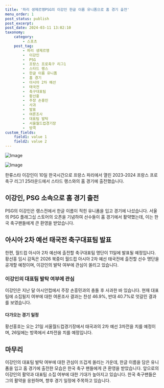 ```yaml
---
title: '파리 생제르맹PSG의 이강인 한글 이름 유니폼으로 홈 경기 출전'
menu_order: 1
post_status: publish
post_excerpt: 
post_date: 2024-03-11 13:02:10
taxonomy:
    category:
        - 스포츠
    post_tag:
        - 파리 생제르맹
        -  이강인
        -  PSG
        -  프랑스 프로축구 리그1
        -  스타드 랭스
        -  한글 이름 유니폼
        -  홈 경기
        -  아시아 2차 예선
        -  태국전
        -  축구대표팀
        -  황선홍
        -  주장 손흥민
        -  사과
        -  발표
        -  여론조사
        -  대표팀 발탁
        -  서울월드컵경기장
        -  방콕
custom_fields:
    field1: value 1
    field2: value 2
---
```


![Image](https://imgnews.pstatic.net/image/437/2024/03/11/0000383176_001_20240311083809686.jpg?type=w647)

![Image](https://imgnews.pstatic.net/image/437/2024/03/11/0000383176_002_20240311083809731.jpg?type=w647)

한류스타 이강인이 10일 한국시간으로 프랑스 파리에서 열린 2023-2024 프랑스 프로축구 리그1 25라운드에서 스타드 랭스와의 홈 경기에 출전했습니다. 
## 이강인, PSG 소속으로 홈 경기 출전
PSG의 이강인은 랭스전에서 한글 이름이 적힌 유니폼을 입고 경기에 나섰습니다. 서울의 PSG 플래그십 스토어의 오픈을 기념하여 선수들이 홈 경기에서 활약했는데, 이는 한국 축구팬들에게 큰 환영을 받았습니다.
## 아시아 2차 예선 태국전 축구대표팀 발표
한편, 월드컵 아시아 2차 예선에 출전할 축구대표팀 명단이 11일에 발표될 예정입니다. 황선홍 임시 감독은 2026 북중미 월드컵 아시아 2차 예선 태국전에 출전할 선수 명단을 공개할 예정이며, 이강인의 발탁 여부에 관심이 쏠리고 있습니다.
### 이강인의 대표팀 발탁 여부에 관심
이강인은 지난 달 아시안컵에서 주장 손흥민과의 충돌 후 사과한 바 있습니다. 현재 대표팀에 소집될지 여부에 대한 여론조사 결과는 찬성 46.9%, 반대 40.7%로 엇갈린 결과를 보였습니다.
#### 다가오는 경기 일정
황선홍호는 오는 21일 서울월드컵경기장에서 태국과의 2차 예선 3차전을 치를 예정이며, 26일에는 방콕에서 4차전을 치를 예정입니다.
## 마무리
이강인의 대표팀 발탁 여부에 대한 관심이 뜨겁게 쏠리는 가운데, 한글 이름을 담은 유니폼을 입고 홈 경기에 출전한 모습은 한국 축구 팬들에게 큰 환영을 받았습니다. 앞으로의 이강인의 활약과 대표팀 소집 여부에 대한 기대가 높아지고 있습니다. 한국 축구팬들은 그의 활약을 응원하며, 향후 경기 일정에 주목하고 있습니다.
